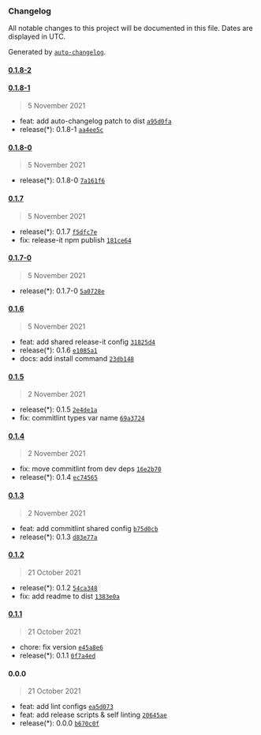 ### Changelog

All notable changes to this project will be documented in this file. Dates are displayed in UTC.

Generated by [`auto-changelog`](https://github.com/CookPete/auto-changelog).

#### [0.1.8-2](https://github.com/realtby/codestyle/compare/0.1.8-1...0.1.8-2)

#### [0.1.8-1](https://github.com/realtby/codestyle/compare/0.1.8-0...0.1.8-1)

> 5 November 2021

- feat: add auto-changelog patch to dist [`a95d0fa`](https://github.com/realtby/codestyle/commit/a95d0fa76d0ff7874fe956eeaae2cb2cfb264995)
- release(*): 0.1.8-1 [`aa4ee5c`](https://github.com/realtby/codestyle/commit/aa4ee5c434d78239e58a246adfb044bb9c918b7f)

#### [0.1.8-0](https://github.com/realtby/codestyle/compare/0.1.7...0.1.8-0)

> 5 November 2021

- release(*): 0.1.8-0 [`7a161f6`](https://github.com/realtby/codestyle/commit/7a161f61a849d69e39a4fbd5d076275c550e5900)

#### [0.1.7](https://github.com/realtby/codestyle/compare/0.1.7-0...0.1.7)

> 5 November 2021

- release(*): 0.1.7 [`f5dfc7e`](https://github.com/realtby/codestyle/commit/f5dfc7e683b6fc1f53e364b6e2465370fdeb331f)
- fix: release-it npm publish [`181ce64`](https://github.com/realtby/codestyle/commit/181ce64a3f04c155a453d5c32519bba895260a53)

#### [0.1.7-0](https://github.com/realtby/codestyle/compare/0.1.6...0.1.7-0)

> 5 November 2021

- release(*): 0.1.7-0 [`5a0728e`](https://github.com/realtby/codestyle/commit/5a0728e7ae55629e66e47051bf78c9487997f978)

#### [0.1.6](https://github.com/realtby/codestyle/compare/0.1.5...0.1.6)

> 5 November 2021

- feat: add shared release-it config [`31825d4`](https://github.com/realtby/codestyle/commit/31825d4a836c8722ef612f6035dad08d2a7c68cd)
- release(*): 0.1.6 [`e1085a1`](https://github.com/realtby/codestyle/commit/e1085a1720a8c48c47fb93dddb00553bb16cd147)
- docs: add install command [`23db148`](https://github.com/realtby/codestyle/commit/23db148bff04bd2c02f87104a63fa237f4f4c295)

#### [0.1.5](https://github.com/realtby/codestyle/compare/0.1.4...0.1.5)

> 2 November 2021

- release(*): 0.1.5 [`2e4de1a`](https://github.com/realtby/codestyle/commit/2e4de1a80c8d02fd6ba40522bdeb0c1fc505e137)
- fix: commitlint types var name [`69a3724`](https://github.com/realtby/codestyle/commit/69a37240afd4dc6e8c396fb8e2741832e47c5b65)

#### [0.1.4](https://github.com/realtby/codestyle/compare/0.1.3...0.1.4)

> 2 November 2021

- fix: move commitlint from dev deps [`16e2b70`](https://github.com/realtby/codestyle/commit/16e2b7091e2f8d4b934bcbd9c0ca7c98b699f819)
- release(*): 0.1.4 [`ec74565`](https://github.com/realtby/codestyle/commit/ec74565838f0643e2e1774bf16d0e338a8fd7958)

#### [0.1.3](https://github.com/realtby/codestyle/compare/0.1.2...0.1.3)

> 2 November 2021

- feat: add commitlint shared config [`b75d0cb`](https://github.com/realtby/codestyle/commit/b75d0cb04f281761ced29dfb7c3dab3a02610bdb)
- release(*): 0.1.3 [`d83e77a`](https://github.com/realtby/codestyle/commit/d83e77ab203ab72a63a1afe204b88be1242b07f4)

#### [0.1.2](https://github.com/realtby/codestyle/compare/0.1.1...0.1.2)

> 21 October 2021

- release(*): 0.1.2 [`54ca348`](https://github.com/realtby/codestyle/commit/54ca34819afe82d2f8b1296f7685ff913f543d14)
- fix: add readme to dist [`1383e0a`](https://github.com/realtby/codestyle/commit/1383e0a886ce74dba816a62dce3a73304ca2c452)

#### [0.1.1](https://github.com/realtby/codestyle/compare/0.0.0...0.1.1)

> 21 October 2021

- chore: fix version [`e45a8e6`](https://github.com/realtby/codestyle/commit/e45a8e67c64da59f5fb5b74215282000f11da9b4)
- release(*): 0.1.1 [`0f7a4ed`](https://github.com/realtby/codestyle/commit/0f7a4edaa2b27a1d4a09d17c7f38144f09d39763)

#### 0.0.0

> 21 October 2021

- feat: add lint configs [`ea5d073`](https://github.com/realtby/codestyle/commit/ea5d0736c24225eab774744c135a637eeb774cac)
- feat: add release scripts & self linting [`20645ae`](https://github.com/realtby/codestyle/commit/20645ae21e520061f5852726cea42410c75f7ef8)
- release(*): 0.0.0 [`b670c0f`](https://github.com/realtby/codestyle/commit/b670c0f33cd436a002d84b9fb44dbcd13f5966d6)
